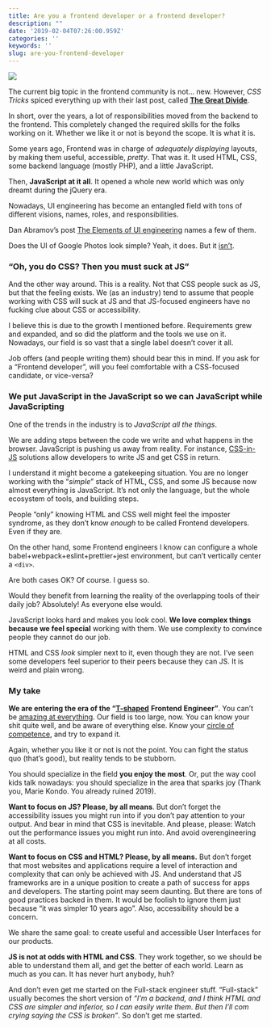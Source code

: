 ```yaml
---
title: Are you a frontend developer or a frontend developer?
description: ""
date: '2019-02-04T07:26:00.959Z'
categories: ''
keywords: ''
slug: are-you-frontend-developer
---
```




![](https://cdn-images-1.medium.com/max/800/0*0jfdydmEqZZojn-p.jpg)

The current big topic in the frontend community is not… new. However, _CSS Tricks_ spiced everything up with their last post, called [**The Great Divide**](https://css-tricks.com/the-great-divide/).

In short, over the years, a lot of responsibilities moved from the backend to the frontend. This completely changed the required skills for the folks working on it. Whether we like it or not is beyond the scope. It is what it is.

Some years ago, Frontend was in charge of _adequately displaying_ layouts, by making them useful, accessible, _pretty_. That was it. It used HTML, CSS, some backend language (mostly PHP), and a little JavaScript.

Then, **JavaScript at it all**. It opened a whole new world which was only dreamt during the jQuery era.

Nowadays, UI engineering has become an entangled field with tons of different visions, names, roles, and responsibilities.

Dan Abramov’s post [The Elements of UI engineering](https://overreacted.io/the-elements-of-ui-engineering/) names a few of them.

Does the UI of Google Photos look simple? Yeah, it does. But it [isn’t](https://medium.com/google-design/google-photos-45b714dfbed1).

### “Oh, you do CSS? Then you must suck at JS”

And the other way around. This is a reality. Not that CSS people suck as JS, but that the feeling exists. We (as an industry) tend to assume that people working with CSS will suck at JS and that JS-focused engineers have no fucking clue about CSS or accessibility.

I believe this is due to the growth I mentioned before. Requirements grew and expanded, and so did the platform and the tools we use on it. Nowadays, our field is so vast that a single label doesn’t cover it all.

Job offers (and people writing them) should bear this in mind. If you ask for a “Frontend developer”, will you feel comfortable with a CSS-focused candidate, or vice-versa?

### We put JavaScript in the JavaScript so we can JavaScript while JavaScripting

One of the trends in the industry is to _JavaScript all the things_.

We are adding steps between the code we write and what happens in the browser. JavaScript is pushing us away from reality. For instance, [CSS-in-JS](https://github.com/tuchk4/awesome-css-in-js) solutions allow developers to write JS and get CSS in return.

I understand it might become a gatekeeping situation. You are no longer working with the “_simple_” stack of HTML, CSS, and some JS because now almost everything is JavaScript. It’s not only the language, but the whole ecosystem of tools, and building steps.

People “only” knowing HTML and CSS well might feel the imposter syndrome, as they don’t know _enough_ to be called Frontend developers. Even if they are.

On the other hand, some Frontend engineers I know can configure a whole babel+webpack+eslint+prettier+jest environment, but can’t vertically center a `<div>`.

Are both cases OK? Of course. I guess so.

Would they benefit from learning the reality of the overlapping tools of their daily job? Absolutely! As everyone else would.

JavaScript looks hard and makes you look cool. **We love complex things because we feel special** working with them. We use complexity to convince people they cannot do our job.

HTML and CSS _look_ simpler next to it, even though they are not. I’ve seen some developers feel superior to their peers because they can JS. It is weird and plain wrong.

### My take

**We are entering the era of the “**[**T-shaped**](https://en.wikipedia.org/wiki/T-shaped_skills) **Frontend Engineer”**. You can’t be [amazing at everything](https://overreacted.io/things-i-dont-know-as-of-2018/). Our field is too large, now. You can know your shit quite well, and be aware of everything else. Know your [circle of competence](https://en.wikipedia.org/wiki/Circle_of_competence), and try to expand it.

Again, whether you like it or not is not the point. You can fight the status quo (that’s good), but reality tends to be stubborn.

You should specialize in the field **you enjoy the most**. Or, put the way cool kids talk nowadays: you should specialize in the area that sparks joy (Thank you, Marie Kondo. You already ruined 2019).

**Want to focus on JS? Please, by all means**. But don’t forget the accessibility issues you might run into if you don’t pay attention to your output. And bear in mind that CSS is inevitable. And please, please: Watch out the performance issues you might run into. And avoid overengineering at all costs.

**Want to focus on CSS and HTML? Please, by all means.** But don’t forget that most websites and applications require a level of interaction and complexity that can only be achieved with JS. And understand that JS frameworks are in a unique position to create a path of success for apps and developers. The starting point may seem daunting. But there are tons of good practices backed in them. It would be foolish to ignore them just because “it was simpler 10 years ago”. Also, accessibility should be a concern.

We share the same goal: to create useful and accessible User Interfaces for our products.

**JS is not at odds with HTML and CSS**. They work together, so we should be able to understand them all, and get the better of each world. Learn as much as you can. It has never hurt anybody, huh?

And don’t even get me started on the Full-stack engineer stuff. “Full-stack” usually becomes the short version of _“I’m a backend, and I think HTML and CSS are simpler and inferior, so I can easily write them. But then I’ll com crying saying the CSS is broken”_. So don’t get me started.


